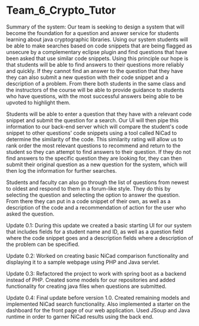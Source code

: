 # Team_6_Crypto_Tutor
Summary of the system: Our team is seeking to design a system that will become the foundation for a question and answer service for students learning about java cryptographic libraries. Using our system students will be able to make searches based on code snippets that are being flagged as unsecure by a complementary eclipse plugin and find questions that have been asked that use similar code snippets. Using this principle our hope is that students will be able to find answers to their questions more reliably and quickly. If they cannot find an answer to the question that they have they can also submit a new question with their code snippet and a description of a problem. From there both students in the same class and the instructors of the course will be able to provide guidance to students who have questions, with the most successful answers being able to be upvoted to highlight them.

Students will be able to enter a question that they have with a relevant code snippet and submit the question for a search. Our UI will then pipe this information to our back-end server which will compare the student's code snippet to other questions' code snippets using a tool called NiCad to determine the similarity of the code. This similarity rating will allow us to rank order the most relevant questions to recommend and return to the student so they can attempt to find answers to their question. If they do not find answers to the specific question they are looking for, they can then submit their original question as a new question for the system, which will then log the information for further searches.

Students and faculty can also go through the list of questions from newest to oldest and respond to them in a forum-like style. They do this by selecting the question and selecting the option to answer the question. From there they can put in a code snippet of their own, as well as a description of the code and a recommendation of action for the user who asked the question.

Update 0.1: During this update we created a basic starting UI for our system that includes fields for a student name and ID, as well as a question field where the code snippet goes and a description fields where a description of the problem can be specified.

Update 0.2: Worked on creating basic NiCad comparison functionality and displaying it to a sample webpage using PHP and Java servlet.

Update 0.3: Refactored the project to work with spring boot as a backend instead of PHP. Created some models for our repositories and added functionality for creating java files when questions are submitted.

Update 0.4: Final update before version 1.0. Created remaining models and implemented NiCad search functionality. Also implemented a starter on the dashboard for the front page of our web application. Used JSoup and Java runtime in order to garner NiCad results using the back end.

